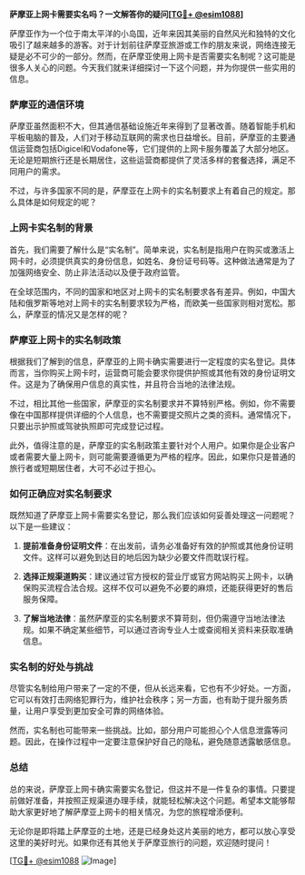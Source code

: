 **萨摩亚上网卡需要实名吗？一文解答你的疑问[[TG💪+ @esim1088](https://t.me/s/esim1088)]**

萨摩亚作为一个位于南太平洋的小岛国，近年来因其美丽的自然风光和独特的文化吸引了越来越多的游客。对于计划前往萨摩亚旅游或工作的朋友来说，网络连接无疑是必不可少的一部分。然而，在萨摩亚使用上网卡是否需要实名制呢？这可能是很多人关心的问题。今天我们就来详细探讨一下这个问题，并为你提供一些实用的信息。

### 萨摩亚的通信环境

萨摩亚虽然面积不大，但其通信基础设施近年来得到了显著改善。随着智能手机和平板电脑的普及，人们对于移动互联网的需求也日益增长。目前，萨摩亚的主要通信运营商包括Digicel和Vodafone等，它们提供的上网卡服务覆盖了大部分地区。无论是短期旅行还是长期居住，这些运营商都提供了灵活多样的套餐选择，满足不同用户的需求。

不过，与许多国家不同的是，萨摩亚在上网卡的实名制要求上有着自己的规定。那么具体是如何规定的呢？

### 上网卡实名制的背景

首先，我们需要了解什么是“实名制”。简单来说，实名制是指用户在购买或激活上网卡时，必须提供真实的身份信息，如姓名、身份证号码等。这种做法通常是为了加强网络安全、防止非法活动以及便于政府监管。

在全球范围内，不同的国家和地区对上网卡的实名制要求各有差异。例如，中国大陆和俄罗斯等地对上网卡的实名制要求较为严格，而欧美一些国家则相对宽松。那么，萨摩亚的情况又是怎样的呢？

### 萨摩亚上网卡的实名制政策

根据我们了解到的信息，萨摩亚的上网卡确实需要进行一定程度的实名登记。具体而言，当你购买上网卡时，运营商可能会要求你提供护照或其他有效的身份证明文件。这是为了确保用户信息的真实性，并且符合当地的法律法规。

不过，相比其他一些国家，萨摩亚的实名制要求并不算特别严格。例如，你不需要像在中国那样提供详细的个人信息，也不需要提交照片之类的资料。通常情况下，只要出示护照或驾驶执照即可完成登记过程。

此外，值得注意的是，萨摩亚的实名制政策主要针对个人用户。如果你是企业客户或者需要大量上网卡，则可能需要遵循更为严格的程序。因此，如果你只是普通的旅行者或短期居住者，大可不必过于担心。

### 如何正确应对实名制要求

既然知道了萨摩亚上网卡需要实名登记，那么我们应该如何妥善处理这一问题呢？以下是一些建议：

1. **提前准备身份证明文件**：在出发前，请务必准备好有效的护照或其他身份证明文件。这样可以避免到达目的地后因为缺少必要文件而耽误行程。

2. **选择正规渠道购买**：建议通过官方授权的营业厅或官方网站购买上网卡，以确保购买流程合法合规。这样不仅可以避免不必要的麻烦，还能获得更好的售后服务保障。

3. **了解当地法律**：虽然萨摩亚的实名制要求不算苛刻，但仍需遵守当地法律法规。如果不确定某些细节，可以通过咨询专业人士或查阅相关资料来获取准确信息。

### 实名制的好处与挑战

尽管实名制给用户带来了一定的不便，但从长远来看，它也有不少好处。一方面，它可以有效打击网络犯罪行为，维护社会秩序；另一方面，也有助于提升服务质量，让用户享受到更加安全可靠的网络体验。

然而，实名制也可能带来一些挑战。比如，部分用户可能担心个人信息泄露等问题。因此，在操作过程中一定要注意保护好自己的隐私，避免随意透露敏感信息。

### 总结

总的来说，萨摩亚上网卡确实需要实名登记，但这并不是一件复杂的事情。只要提前做好准备，并按照正规渠道办理手续，就能轻松解决这个问题。希望本文能够帮助大家更好地了解萨摩亚上网卡的相关情况，为您的旅程增添便利。

无论你是即将踏上萨摩亚的土地，还是已经身处这片美丽的地方，都可以放心享受这里的美好时光。如果你还有其他关于萨摩亚旅行的问题，欢迎随时提问！

[[TG💪+ @esim1088](https://t.me/s/esim1088) ![Image](https://i.postimg.cc/4NQfJmqS/Snipaste-2025-05-13-00-14-12.png)]